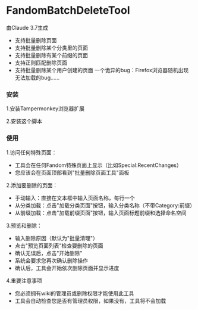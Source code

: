 # FandomBatchDeleteTool
由Claude 3.7生成
* 支持批量删除页面
* 支持批量删除某个分类里的页面
* 支持批量删除有某个前缀的页面
* 支持正则匹配删除页面
* 支持批量删除某个用户创建的页面
一个诡异的bug：Firefox浏览器随机出现无法加载的bug……
### 安装
1.安装Tampermonkey浏览器扩展

2.安装这个脚本
### 使用
1.访问任何特殊页面：

* 工具会在任何Fandom特殊页面上显示（比如Special:RecentChanges）
* 您应该会在页面顶部看到"批量删除页面工具"面板


2.添加要删除的页面：

* 手动输入：直接在文本框中输入页面名称，每行一个
* 从分类加载：点击"加载分类页面"按钮，输入分类名称（不带Category:前缀）
* 从前缀加载：点击"加载前缀页面"按钮，输入页面标题前缀和选择命名空间


3.预览和删除：

* 输入删除原因（默认为"批量清理"）
* 点击"预览页面列表"检查要删除的页面
* 确认无误后，点击"开始删除"
* 系统会要求您再次确认删除操作
* 确认后，工具会开始依次删除页面并显示进度



4.重要注意事项

* 您必须拥有wiki的管理员或删除权限才能使用此工具
* 工具会自动检查您是否有管理员权限，如果没有，工具将不会加载
